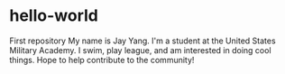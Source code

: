 # hello-world
First repository
My name is Jay Yang. I'm a student at the United States Military Academy. I swim, play league, and am interested in doing cool things. Hope to help contribute to the community!
